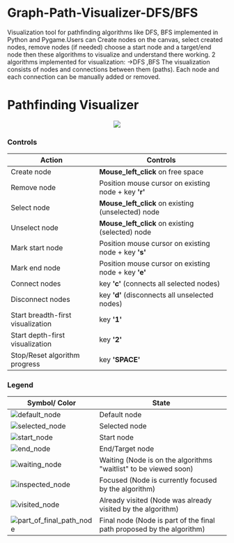 # Graph-Path-Visualizer-DFS/BFS
Visualization tool for pathfinding algorithms like DFS, BFS implemented in Python and Pygame.Users can Create nodes on the canvas, select created nodes, remove nodes (if needed) choose a start node and a target/end node then these algorithms to visualize and understand there working.
2 algorithms implemented for visualization:
->DFS
,BFS
The visualization consists of nodes and connections between them (paths). Each node and each connection can be manually added or removed.

# Pathfinding Visualizer
<p align="center">
  <img src="https://user-images.githubusercontent.com/90963546/179387978-0888af7f-2b20-4f69-97ce-c8afcdbe7391.png" />
</p>


### Controls
Action | Controls |
--- | --- |
Create node | **Mouse_left_click** on free space |
Remove node | Position mouse cursor on existing node + key **'r'** |
Select node | **Mouse_left_click** on existing (unselected) node |
Unselect node | **Mouse_left_click** on existing (selected) node |
Mark start node | Position mouse cursor on existing node + key **'s'** |
Mark end node | Position mouse cursor on existing node + key **'e'** |
Connect nodes | key **'c'** (connects all selected nodes) |
Disconnect nodes | key **'d'** (disconnects all unselected nodes) |
Start breadth-first visualization | key **'1'** |
Start depth-first visualization | key **'2'** |
Stop/Reset algorithm progress | key **'SPACE'** |

### Legend
Symbol/ Color | State |
--- | --- |
![default_node](https://user-images.githubusercontent.com/90963546/179387978-0888af7f-2b20-4f69-97ce-c8afcdbe7391.png) | Default node |
![selected_node](https://user-images.githubusercontent.com/90963546/179388034-a1d68db0-9f0c-42a3-a1bb-543b03c6a438.png) | Selected node |
![start_node](https://user-images.githubusercontent.com/90963546/179388055-b1b08d60-9279-4185-b4a2-e0b401d63284.png) | Start node |
![end_node](https://user-images.githubusercontent.com/90963546/179388101-22098968-6c4e-48df-b6fe-da25e3bd0553.png) | End/Target node |
![waiting_node](https://user-images.githubusercontent.com/90963546/179388115-456dd4f5-77de-4193-91e6-0e6fcb5686b8.png) | Waiting (Node is on the algorithms "waitlist" to be viewed soon) |
![inspected_node](https://user-images.githubusercontent.com/90963546/179388136-bd202644-9062-4c47-af04-0354b1702d50.png) | Focused (Node is currently focused by the algorithm) |
 ![visited_node](https://user-images.githubusercontent.com/90963546/179388301-00c5740d-2b75-4872-8566-5e614bf0e0d5.png)| Already visited (Node was already visited by the algorithm) |
![part_of_final_path_node](https://user-images.githubusercontent.com/90963546/179388322-d6ce4ca0-e608-4b47-842d-8b29f278132a.png)| Final node (Node is part of the final path proposed by the algorithm) |


     
